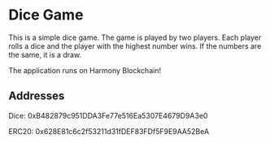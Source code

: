 # Dice Game

This is a simple dice game. The game is played by two players. Each player rolls a dice and the player with the highest number wins. If the numbers are the same, it is a draw.

The application runs on Harmony Blockchain!

## Addresses

Dice: 0xB482879c951DDA3Fe77e516Ea5307E4679D9A3e0

ERC20: 0x628E81c6c2f53211d31fDEF83FDf5F9E9AA52BeA
